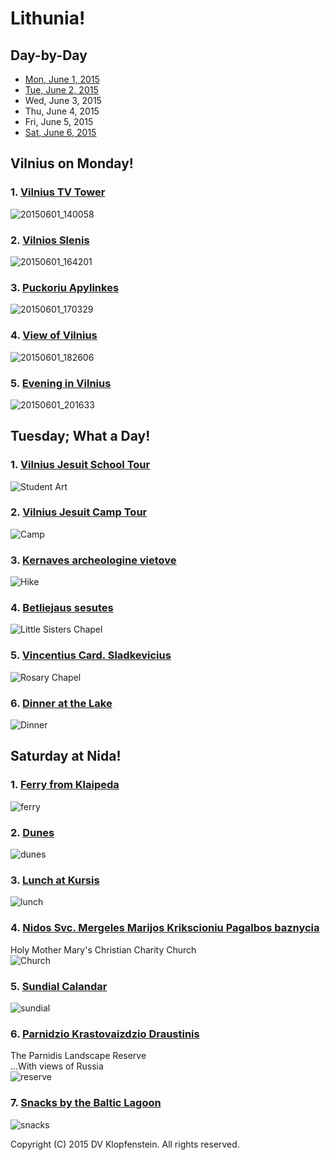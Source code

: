 # Lithunia!

## Day-by-Day<a name="day"></a>
* [Mon, June 1, 2015](#01)
* [Tue, June 2, 2015](#02)
* Wed, June 3, 2015
* Thu, June 4, 2015
* Fri, June 5, 2015
* [Sat, June 6, 2015](#06)


## Vilnius on Monday!<a name="01"></a>

### 1. [Vilnius TV Tower](./v01/tvtower.md)<a name="tvtower"></a>
![20150601_140058](./v01/20150601_140058.jpg)

### 2. [Vilnios Slenis](./v01/slenis.md)<a name="slenis"></a>
![20150601_164201](./v01/20150601_164201.jpg)

### 3. [Puckoriu Apylinkes](./v01/oldmill.md)<a name="oldmill"></a>
![20150601_170329](./v01/20150601_170329.jpg)

### 4. [View of Vilnius](./v01/view.md)<a name="view"></a>
![20150601_182606](./v01/20150601_182606.jpg)

### 5. [Evening in Vilnius](./v01/eve.md)<a name="eve"></a>
![20150601_201633](./v01/20150601_201633.jpg)


## Tuesday; What a Day!<a name="02"></a>

### 1. [Vilnius Jesuit School Tour](./v02/School_Tour.md)
![Student Art](./v02/20150602_103552.jpg)

### 2. [Vilnius Jesuit Camp Tour](./v02/Camp_Tour.md)
![Camp](./v02/20150602_142915.jpg)

### 3. [Kernaves archeologine vietove](./v02/Kernaves.md)
![Hike](./v02/20150602_161833.jpg)

### 4. [Betliejaus sesutes](./v02/Sisters.md)
![Little Sisters Chapel](./v02/20150602_171832.jpg)

### 5. [Vincentius Card. Sladkevicius](./v02/Rosary.md)
![Rosary Chapel](./v02/20150602_204504.jpg)

### 6. [Dinner at the Lake](./v02/Dinner.md)
![Dinner](./v02/20150602_212526.jpg)


## Saturday at Nida!

### 1. [Ferry from Klaipeda](./v06/ferry.md)
![ferry](./v06/20150606_120814.jpg)

### 2. [Dunes](./v06/dunes.md)
![dunes](./v06/20150606_131654.jpg)

### 3. [Lunch at Kursis](./v06/lunch.md)
![lunch](./v06/20150606_145731.jpg)

### 4. [Nidos Svc. Mergeles Marijos Krikscioniu Pagalbos baznycia](./v06/Church.md)    
Holy Mother Mary's Christian Charity Church    
![Church](./v06/20150606_151134.jpg)

### 5. [Sundial Calandar](./v06/sundial.md)    
![sundial](./v06/20150606_165116.jpg)

### 6. [Parnidzio Krastovaizdzio Draustinis](./v06/reserve.md)    
The Parnidis Landscape Reserve    
...With views of Russia        
![reserve](./v06/20150606_165643.jpg)

### 7. [Snacks by the Baltic Lagoon](./v06/snacks.md)    
![snacks](./v06/20150606_175156.jpg)

Copyright (C) 2015 DV Klopfenstein. All rights reserved.

